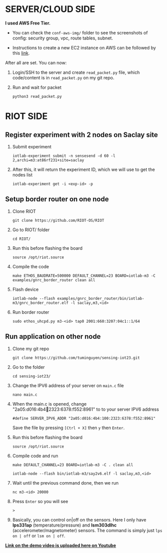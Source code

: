 # SERVER/CLOUD SIDE
**I used AWS Free Tier.**

- You can check the ```conf-aws-img/``` folder to see the screenshots of config: security group, vpc, route tables, subnet.

- Instructions to create a new EC2 instance on AWS can be followed by this [link](https://www.youtube.com/watch?v=N4S6UjR6gUY&t=300s).

After all are set. You can now: 

1. Login/SSH to the server and create ```read_packet.py``` file, which code/content is in ```read_packet.py``` on my git repo.

2. Run and wait for packet
    ```
    python3 read_packet.py
    ```


# RIOT SIDE

## Register experiment with 2 nodes on Saclay site
1. Submit experiment
    ```
    iotlab-experiment submit -n sensesend -d 60 -l 2,archi=m3:at86rf231+site=saclay
    ```
2. After this, it will return the experiment ID, which we will use to get the nodes list
    ```
    iotlab-experiment get -i <exp-id> -p 
    ```

## Setup border router on one node

1. Clone RIOT 
    ```
    git clone https://github.com/RIOT-OS/RIOT
    ```
2. Go to RIOT/ folder
    ```
    cd RIOT/
    ```
3.  Run this before flashing the board
    ```
    source /opt/riot.source
    ```
4. Compile the code
    ```
    make ETHOS_BAUDRATE=500000 DEFAULT_CHANNEL=23 BOARD=iotlab-m3 -C examples/gnrc_border_router clean all
    ```
5. Flash device
    ```
    iotlab-node --flash examples/gnrc_border_router/bin/iotlab-m3/gnrc_border_router.elf -l saclay,m3,<id>
    ```
6. Run border router
    ```
    sudo ethos_uhcpd.py m3-<id> tap0 2001:660:3207:04c1::1/64
    ```

## Run application on other node
1. Clone my git repo
    ```
    git clone https://github.com/tuminguyen/sensing-iot23.git
    ```
2. Go to the folder
    ```
    cd sensing-iot23/
    ```
3. Change the IPV6 address of your server on ```main.c``` file
    ```
    nano main.c
    ```
4. When the main.c is opened, change "2a05:d016:4b4:100:2323:6378:f552:8961" to to your server IPV6 address
    ```
    #define SERVER_IPV6_ADDR "2a05:d016:4b4:100:2323:6378:f552:8961"
    ```
    Save the file by pressing ```[Ctrl + X]``` then ```y``` then ```Enter```.

5.  Run this before flashing the board
    ```
    source /opt/riot.source
    ```
6. Compile code and run
    ```
    make DEFAULT_CHANNEL=23 BOARD=iotlab-m3 -C . clean all
    ```
    ```
    iotlab-node --flash bin/iotlab-m3/say2v6.elf -l saclay,m3,<id>
    ```
7. Wait until the previous command done, then we run
    ```
    nc m3-<id> 20000
    ```
8.  Press ```Enter``` so you will see
    ```
    > 
    ```
9. Basically, you can control on|off on the sensors. Here I only have **lps331ap** (temperature/pressure) and **lsm303dlhc** (accelerometer/magnetometer) sensors. The command is simply just ```lps on | off``` or ```lsm on | off```.

<u>**Link on the demo video is uploaded here on [Youtube](https://youtu.be/88y9t6HBU_U)**</u>

